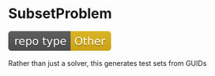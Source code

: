 # SubsetProblem

<a href="https://github.com/Wycott/RepositoryResources/blob/main/REPOTYPE.md"><img src="https://raw.githubusercontent.com/Wycott/RepositoryResources/main/Graphics/repo%20type-Other-yellow.svg" title="Other" alt="Other"></a>

Rather than just a solver, this generates test sets from GUIDs
